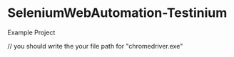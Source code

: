 # SeleniumWebAutomation-Testinium
Example Project


// you should write the your file path for "chromedriver.exe"
